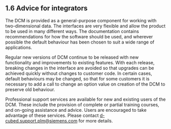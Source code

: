 ## 1.6 Advice for integrators

The DCM is provided as a general-purpose component for working with two-dimensional data. 
The interfaces are very flexible and allow the product to be used in many different ways. 
The documentation contains recommendations for how the software should be used, and wherever possible the default behaviour has been chosen to suit a wide range of applications.

Regular new versions of DCM continue to be released with new functionality and improvements to existing features. 
With each release, breaking changes in the interface are avoided so that upgrades can be achieved quickly without changes to customer code. 
In certain cases, default behaviours may be changed, so that for some customers it is necessary to add a call to change an option value on creation of the DCM to preserve old behaviour.

Professional support services are available for new and existing users of the DCM. 
These include the provision of complete or partial training courses, and on-going assistance and advice. 
Users are encouraged to take advantage of these services. 
Please contact [d-cubed.support.plm@siemens.com](.md) for more details.

